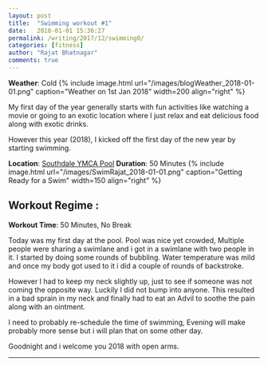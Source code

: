 ```yaml
---
layout: post
title:  "Swimming workout #1"
date:   2018-01-01 15:36:27
permalink: /writing/2017/12/swimming0/
categories: [fitness]
author: "Rajat Bhatnagar"
comments: true
---
```


**Weather**: Cold
{% include image.html url="/images/blogWeather_2018-01-01.png"
caption="Weather on 1st Jan 2018" width=200 align="right" %}

My first day of the year generally starts with fun activities like watching a movie or going to an exotic location where I just relax and eat delicious food along with exotic drinks.

However this year (2018), I kicked off the first day of the new year by starting swimming.

**Location**: [Southdale YMCA Pool](https://www.ymcamn.org/locations/southdale_ymca)
**Duration**: 50 Minutes
{% include image.html url="/images/SwimRajat_2018-01-01.png"
caption="Getting Ready for a Swim" width=150 align="right" %}

Workout Regime :
-------------
**Workout Time**: 50 Minutes, No Break

Today was my first day at the pool. Pool was nice yet crowded, Multiple people were sharing a swimlane and i got in a swimlane with two people in it. I started by doing some rounds of bubbling. Water temperature was mild and once my body got used to it i did a couple of rounds of backstroke.

However I had to keep my neck slightly up, just to see if someone was not coming the opposite way. Luckily I did not bump into anyone. This resulted in a bad sprain in my neck and finally had to eat an Advil to soothe the pain along with an ointment.

I need to probably re-schedule the time of swimming, Evening will make probably more sense but i will plan that on some other day.

Goodnight and i welcome you 2018 with open arms.

----------


































































































































































































































